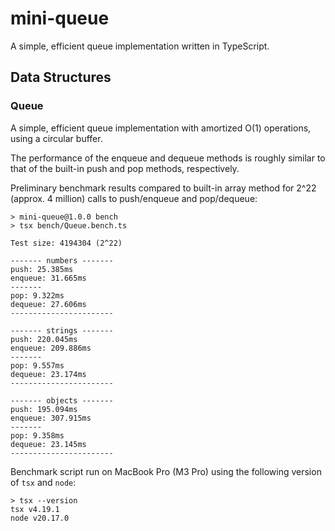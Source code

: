 # mini-queue

A simple, efficient queue implementation written in TypeScript.

## Data Structures

### Queue

A simple, efficient queue implementation with amortized O(1) operations, using a circular buffer.

The performance of the enqueue and dequeue methods is roughly similar to that of the built-in push and pop methods, respectively.

Preliminary benchmark results compared to built-in array method for 2^22 (approx. 4 million) calls to push/enqueue and pop/dequeue:

```
> mini-queue@1.0.0 bench
> tsx bench/Queue.bench.ts

Test size: 4194304 (2^22)

------- numbers -------
push: 25.385ms
enqueue: 31.665ms
-------
pop: 9.322ms
dequeue: 27.606ms
-----------------------

------- strings -------
push: 220.045ms
enqueue: 209.886ms
-------
pop: 9.557ms
dequeue: 23.174ms
-----------------------

------- objects -------
push: 195.094ms
enqueue: 307.915ms
-------
pop: 9.358ms
dequeue: 23.145ms
-----------------------
```

Benchmark script run on MacBook Pro (M3 Pro) using the following version of `tsx` and `node`:

```
> tsx --version
tsx v4.19.1
node v20.17.0
```
